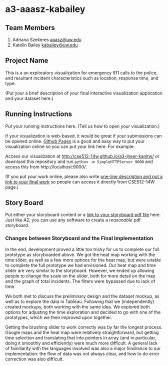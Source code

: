 a3-aaasz-kabailey
===============

## Team Members

1. Adriana Szekeres  aaasz@uw.edu
2. Katelin Bailey kabailey@uw.edu

## Project Name

This is a an exploratory visualization for emergency 911 calls to the police,
and resultant incident characteristics such as location, response time, and type. 

(Put your a brief description of your final interactive visualization application and your dataset here.)


## Running Instructions

Put your running instructions here.  (Tell us how to open your visualization.) 

If your visualization is web-based,  it would be great if your submissions can be opened online. [Github Pages](http://pages.github.com/) is a good and easy way to put your visualization online so you can put your link here.  For example:

Access our visualization at http://cse512-14w.github.io/a3-jheer-kanitw/ or download this repository and run `python -m SimpleHTTPServer 9000` and access this from http://localhost:9000/.

(If you put your work online, please also write [one-line description and put a link to your final work](http://note.io/1n3u46s) so people can access it directly from CSE512-14W page.)

## Story Board

Put either your storyboard content or a [link to your storyboard pdf file](storyboard.pdf?raw=true) here.   Just like A2, you can use any software to create a *reasonable* pdf storyboard.


### Changes between Storyboard and the Final Implementation
In the end, development proved a little too tricky for us to complete our full prototype as storyboarded above. We got the heat map working with the time slider, as well as a few more options for the heat map, but were unable to complete the full prototype we had envisioned. Our heat map and time slider are very similar to the storyboard. However, we ended up allowing people to change the scale on the slider, both for more detail on the map and the graph of total incidents. The filters were bypassed due to lack of time. 

We both met to discuss the preliminary design and the dataset mockup, as well as to explore the data in Tableau. Following that we (independently) created mockups, both working with the same idea. We explored both options for adjusting the time exploration and decided to go with one of the prototypes, which we then improved upon together.

Getting the brushing slider to work correctly was by far the longest process. Google maps and the heat map were relatively straightforward, but getting time selection and translating that into pointers in array (and in particular, doing it smoothly and efficiently) were much more difficult. A general lack of familiarity with the languages involved was also a major hindrance to our implementation: the flow of data was not always clear, and how to do error correction was also difficult. 

